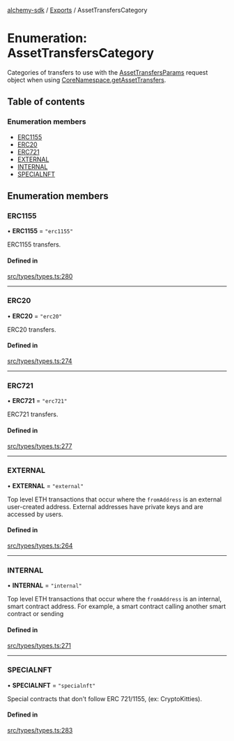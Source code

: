 [alchemy-sdk](../README.md) / [Exports](../modules.md) / AssetTransfersCategory

# Enumeration: AssetTransfersCategory

Categories of transfers to use with the [AssetTransfersParams](../interfaces/AssetTransfersParams.md) request
object when using [CoreNamespace.getAssetTransfers](../classes/CoreNamespace.md#getassettransfers).

## Table of contents

### Enumeration members

- [ERC1155](AssetTransfersCategory.md#erc1155)
- [ERC20](AssetTransfersCategory.md#erc20)
- [ERC721](AssetTransfersCategory.md#erc721)
- [EXTERNAL](AssetTransfersCategory.md#external)
- [INTERNAL](AssetTransfersCategory.md#internal)
- [SPECIALNFT](AssetTransfersCategory.md#specialnft)

## Enumeration members

### ERC1155

• **ERC1155** = `"erc1155"`

ERC1155 transfers.

#### Defined in

[src/types/types.ts:280](https://github.com/alchemyplatform/alchemy-sdk-js/blob/3091a11/src/types/types.ts#L280)

___

### ERC20

• **ERC20** = `"erc20"`

ERC20 transfers.

#### Defined in

[src/types/types.ts:274](https://github.com/alchemyplatform/alchemy-sdk-js/blob/3091a11/src/types/types.ts#L274)

___

### ERC721

• **ERC721** = `"erc721"`

ERC721 transfers.

#### Defined in

[src/types/types.ts:277](https://github.com/alchemyplatform/alchemy-sdk-js/blob/3091a11/src/types/types.ts#L277)

___

### EXTERNAL

• **EXTERNAL** = `"external"`

Top level ETH transactions that occur where the `fromAddress` is an
external user-created address. External addresses have private keys and are
accessed by users.

#### Defined in

[src/types/types.ts:264](https://github.com/alchemyplatform/alchemy-sdk-js/blob/3091a11/src/types/types.ts#L264)

___

### INTERNAL

• **INTERNAL** = `"internal"`

Top level ETH transactions that occur where the `fromAddress` is an
internal, smart contract address. For example, a smart contract calling
another smart contract or sending

#### Defined in

[src/types/types.ts:271](https://github.com/alchemyplatform/alchemy-sdk-js/blob/3091a11/src/types/types.ts#L271)

___

### SPECIALNFT

• **SPECIALNFT** = `"specialnft"`

Special contracts that don't follow ERC 721/1155, (ex: CryptoKitties).

#### Defined in

[src/types/types.ts:283](https://github.com/alchemyplatform/alchemy-sdk-js/blob/3091a11/src/types/types.ts#L283)

